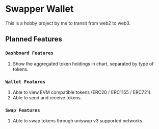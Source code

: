 # Swapper Wallet

This is a hobby project by me to transit from web2 to web3. 

## Planned Features

### `Dashboard Features`

1. Show the aggregated token holdings in chart, separated by type of tokens.
### `Wallet Features`

1. Able to view EVM compatible tokens (ERC20 / ERC1155 / ERC721).
2. Able to send and receive tokens.
### `Swap Features`

1. Able to swap tokens through uniswap v3 supported networks.